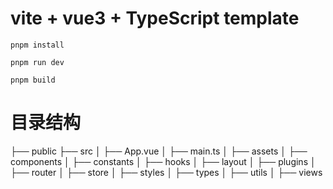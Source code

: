 # vite + vue3 + TypeScript template

```
pnpm install

pnpm run dev

pnpm build
```

# 目录结构

├── public
├── src
│   ├── App.vue
│   ├── main.ts
│   ├── assets
│   ├── components
│   ├── constants
│   ├── hooks
│   ├── layout
│   ├── plugins
│   ├── router
│   ├── store
│   ├── styles
│   ├── types
│   ├── utils
│   ├── views


